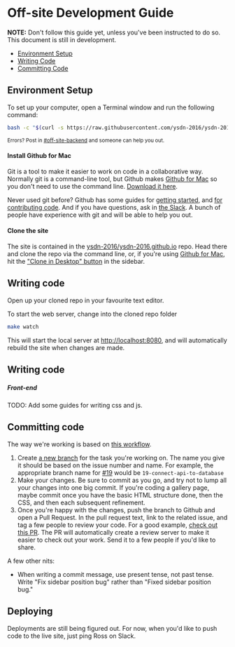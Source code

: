 # Off-site Development Guide

**NOTE:** Don't follow this guide yet, unless you've been instructed to do so. This document is still in development.

* [Environment Setup](#environment-setup)
* [Writing Code](#writing-code)
* [Committing Code](#committing-code)

## Environment Setup

To set up your computer, open a Terminal window and run the following command:

```bash
bash -c "$(curl -s https://raw.githubusercontent.com/ysdn-2016/ysdn-2016.github.io/develop/bin/bootstrap)"
```

<sup>Errors? Post in [#off-site-backend](https://ysdn-2016.slack.com/messages/off-site-backend/) and someone can help you out.</sup>

#### Install Github for Mac

Git is a tool to make it easier to work on code in a collaborative way. Normally git is a command-line tool, but Github makes [Github for Mac](https://desktop.github.com/) so you don't need to use the command line. [Download it here](https://desktop.github.com/).

Never used git before? Github has some guides for [getting started](https://help.github.com/desktop/guides/getting-started/), and [for contributing code](https://help.github.com/desktop/guides/contributing/). And if you have questions, ask in [the Slack](https://ysdn-2016.slack.com/messages/). A bunch of people have experience with git and will be able to help you out.

#### Clone the site

The site is contained in the [ysdn-2016/ysdn-2016.github.io](https://github.com/ysdn-2016/ysdn-2016.github.io) repo. Head there and clone the repo via the command line, or, if you're using [Github for Mac](https://desktop.github.com), hit the ["Clone in Desktop" button](https://github-images.s3.amazonaws.com/enterprise/11.10.340/user/assets/images/help/repository/clone_in_mac.jpg) in the sidebar.

## Writing code

Open up your cloned repo in your favourite text editor.

To start the web server, change into the cloned repo folder

```bash
make watch
```

This will start the local server at [http://localhost:8080](http://localhost:8080), and will automatically rebuild the site when changes are made.

## Writing code


##### Front-end

TODO: Add some guides for writing css and js.

## Committing code

The way we're working is based on [this workflow](https://guides.github.com/introduction/flow/).

1. Create [a new branch](https://help.github.com/desktop/guides/contributing/creating-a-branch-for-your-work/) for the task you're working on. The name you give it should be based on the issue number and name. For example, the appropriate branch name for [#19](https://github.com/ysdn-2016/tasks/issues/19) would be `19-connect-api-to-database`
2. Make your changes. Be sure to commit as you go, and try not to lump all your changes into one big commit. If you're coding a gallery page, maybe commit once you have the basic HTML structure done, then the CSS, and then each subsequent refinement.
3. Once you're happy with the changes, push the branch to Github and open a Pull Request. In the pull request text, link to the related issue, and tag a few people to review your code. For a good example, [check out this PR](https://github.com/ysdn-2016/api/pull/1). The PR will automatically create a review server to make it easier to check out your work. Send it to a few people if you'd like to share.

A few other nits:
* When writing a commit message, use present tense, not past tense. Write "Fix sidebar position bug" rather than "Fixed sidebar position bug."

## Deploying

Deployments are still being figured out. For now, when you'd like to push code to the live site, just ping Ross on Slack.
